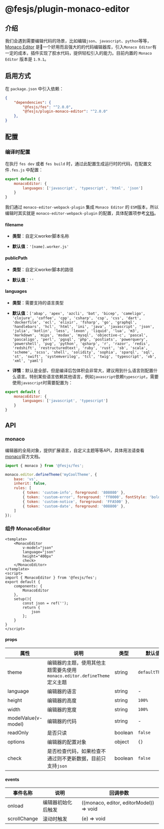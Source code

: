 # @fesjs/plugin-monaco-editor


## 介绍
我们会遇到需要编辑代码的场景，比如编辑`json`、`javascript`、`python`等等，[Monaco Editor](https://github.com/Microsoft/monaco-editor) 是一个好用而且强大的的代码编辑器库，引入`Monaco Editor`有一定的成本，插件实现了胶水代码，提供轻松引入的能力。目前内置的 `Monaco Editor` 版本是 `1.9.1`。

## 启用方式
在 `package.json` 中引入依赖：
```json
{
    "dependencies": {
        "@fesjs/fes": "^2.0.0",
        "@fesjs/plugin-monaco-editor": "^2.0.0"
    },
}
```

## 配置

### 编译时配置
在执行 `fes dev` 或者 `fes build` 时，通过此配置生成运行时的代码，在配置文件`.fes.js` 中配置：
```js
export default {
    monacoEditor: {
        languages: ['javascript', 'typescript', 'html', 'json']
    }
}
```
我们通过 `monaco-editor-webpack-plugin` 集成 `Monaco Editor` 的 `ESM`版本，所以编辑时其实就是 `monaco-editor-webpack-plugin` 的配置，具体配置项参考[文档](https://github.com/Microsoft/monaco-editor-webpack-plugin)。


#### filename
- **类型**：自定义worker脚本名称
  
- **默认值**：`'[name].worker.js'`

#### publicPath
- **类型**：自定义worker脚本的路径
  
- **默认值**：`''`

#### languages
- **类型**：需要支持的语言类型
  
- **默认值**：`['abap', 'apex', 'azcli', 'bat', 'bicep', 'cameligo', 'clojure', 'coffee', 'cpp', 'csharp', 'csp', 'css', 'dart', 'dockerfile', 'ecl', 'elixir', 'fsharp', 'go', 'graphql', 'handlebars', 'hcl', 'html', 'ini', 'java', 'javascript', 'json', 'julia', 'kotlin', 'less', 'lexon', 'liquid', 'lua', 'm3', 'markdown', 'mips', 'msdax', 'mysql', 'objective-c', 'pascal', 'pascaligo', 'perl', 'pgsql', 'php', 'postiats', 'powerquery', 'powershell', 'pug', 'python', 'qsharp', 'r', 'razor', 'redis', 'redshift', 'restructuredtext', 'ruby', 'rust', 'sb', 'scala', 'scheme', 'scss', 'shell', 'solidity', 'sophia', 'sparql', 'sql', 'st', 'swift', 'systemverilog', 'tcl', 'twig', 'typescript', 'vb', 'xml', 'yaml']`

- **详情**：默认是全部，但是编译后包体积会非常大，建议用到什么语言则配置什么语言。特别某些语言依赖其他语言，例如`javascript`依赖`typescript`，需要使用`javascript`时需要配置为：
```js
export default {
    monacoEditor: {
        languages: ['javascript', 'typescript']
    }
}
```

## API

### monaco
编辑器的全局对象，提供扩展语言，自定义主题等等API，具体用法请查看[monaco](https://microsoft.github.io/monaco-editor/)官方文档。
```js
import { monaco } from '@fesjs/fes';

monaco.editor.defineTheme('myCoolTheme', {
	base: 'vs',
	inherit: false,
	rules: [
		{ token: 'custom-info', foreground: '808080' },
		{ token: 'custom-error', foreground: 'ff0000', fontStyle: 'bold' },
		{ token: 'custom-notice', foreground: 'FFA500' },
		{ token: 'custom-date', foreground: '008800' },
	]
});

```

### 组件 MonacoEditor

```vue
<template>
    <MonacoEditor 
        v-model="json"
        language="json"
        height="400px"
        check>
    </MonacoEditor>
</template>
<script>
import { MonacoEditor } from '@fesjs/fes';
export default {
    components: {
        MonacoEditor
    },
    setup(){
        const json = ref('');
        return {
            json
        };
    }
}
</script>
```

#### props
| 属性 | 说明 | 类型 | 默认值  |
| ------------- | ------------- | ------------- | ------------- |
| theme  | 编辑器的主题，使用其他主题需要先使用`monaco.editor.defineTheme`定义主题 | string | `defaultTheme` |
| language | 编辑器的语言 | string | - |
| height  | 编辑器的高度 | string | `100%` |
| width  | 编辑器的宽度 | string | `100%` |
| modelValue(v-model)  | 编辑器的代码 | string | - |
| readOnly  | 是否只读 | boolean | `false` |
| options  | 编辑器的配置对象 | object | `{}` |
| check  | 是否检查代码，如果检查不通过则不更新数据，目前只支持`json` | boolean | `false` |

#### events

| 事件名称 | 说明 | 回调参数 |
| ------------- | ------------- | ------------- |
| onload  | 编辑器初始化后触发 | ({monaco, editor, editorModel}) => void |
| scrollChange  | 滚动时触发 | (e) => void |